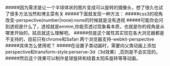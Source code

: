 #####因为需求是让一个半球体状的图片变成可以旋转的摄像头，想了很久也试了很多方法当然和博主菜有关
#####下面就发现一种方法：
#####css3的视角改变-perspective(number|none):none的时候就是没有透视
#####可能你会问到透视是什么了，透视就是emmm,你能否透过现象看本质，也就是你的视角是从哪里开始的，姑且就这么理解吧。
#####但是这个属性其实现在各大浏览器都是不支持的，目前只有chrome和Safari 两个浏览器支持-webkit-perspective 
#####具体怎么使用呢？
#####在设置子类动画时，需要向父类动画上添加perspective和transform-style:perserve-3d（3d效果）,否则是不会实现的。
#####然后这个效果可以制作星球旋转和绕着太阳系旋转等等动画。